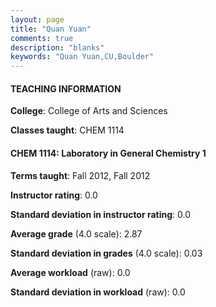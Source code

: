 ```yaml
---
layout: page
title: "Quan Yuan" 
comments: true
description: "blanks"
keywords: "Quan Yuan,CU,Boulder"
---
```

<head>
<script src="https://ajax.googleapis.com/ajax/libs/jquery/2.1.3/jquery.min.js"></script>
<script src="https://dl.dropboxusercontent.com/s/pc42nxpaw1ea4o9/highcharts.js?dl=0"></script>
<!-- <script src="../assets/js/highcharts.js"></script> -->
<style type="text/css">@font-face {
	font-family: "Bebas Neue";
	src: url(https://www.filehosting.org/file/details/544349/BebasNeue Regular.otf) format("opentype");
	}
	h1.Bebas { 
		font-family: "Bebas Neue", Verdana, Tahoma;
	}
</style>
</head>
	   
#### TEACHING INFORMATION

**College**: College of Arts and Sciences

**Classes taught**: CHEM 1114

#### CHEM 1114: Laboratory in General Chemistry 1

**Terms taught**: Fall 2012, Fall 2012

**Instructor rating**: 0.0

**Standard deviation in instructor rating**: 0.0

**Average grade** (4.0 scale): 2.87

**Standard deviation in grades** (4.0 scale): 0.03

**Average workload** (raw): 0.0

**Standard deviation in workload** (raw): 0.0

